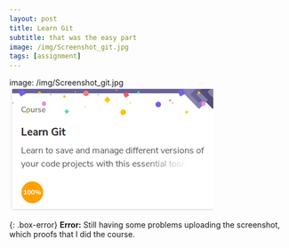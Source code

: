 ```yaml
---
layout: post
title: Learn Git
subtitle: that was the easy part
image: /img/Screenshot_git.jpg
tags: [assignment]
---
```



image: /img/Screenshot_git.jpg
![Learn git](Screenshot_git.jpg)

{: .box-error}
**Error:** Still having some problems uploading the screenshot, which proofs that I did the course.

